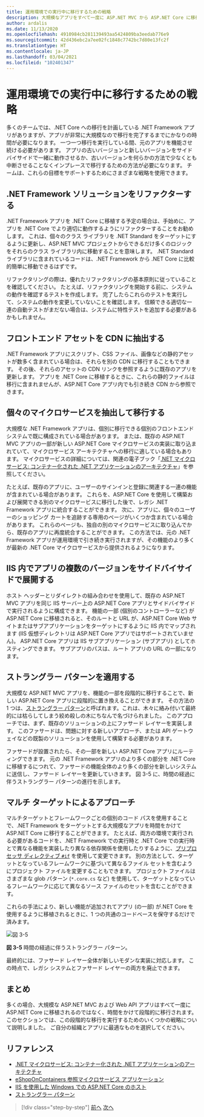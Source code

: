 ```yaml
---
title: 運用環境での実行中に移行するための戦略
description: 大規模なアプリをすべて一度に ASP.NET MVC から ASP.NET Core に移行することが不可能な場合もあるでしょう。 アプリを既存のユーザーのために運用環境で実行し続けながら ASP.NET Core に移行するためのいくつかの戦略について説明します。
author: ardalis
ms.date: 11/13/2020
ms.openlocfilehash: 4910984cb281139493aa5424809ba3eedab776e9
ms.sourcegitcommit: 42d436ebc2a7ee02fc1848c7742bc7d80e13fc2f
ms.translationtype: HT
ms.contentlocale: ja-JP
ms.lasthandoff: 03/04/2021
ms.locfileid: "102401347"
---
```

# <a name="strategies-for-migrating-while-running-in-production"></a>運用環境での実行中に移行するための戦略

多くのチームでは、.NET Core への移行を計画している .NET Framework アプリがありますが、アプリが非常に大規模なので移行を完了するまでにかなりの時間が必要になります。 一つ一つ移行を実行している間、元のアプリを機能させ続ける必要があります。 アプリの古いバージョンと新しいバージョンをサイドバイサイドで一緒に動作させるか、古いバージョンを何らかの方法で少なくとも中断させることなくインプレースで移行するための方法が必要になります。 チームは、これらの目標をサポートするためにさまざまな戦略を使用できます。

## <a name="refactor-the-net-framework-solution"></a>.NET Framework ソリューションをリファクターする

.NET Framework アプリを .NET Core に移植する予定の場合は、手始めに、アプリを .NET Core でより適切に動作するようにリファクターすることをお勧めします。 これは、個々のクラス ライブラリを .NET Standard をターゲットにするように更新し、ASP.NET MVC プロジェクトからできるだけ多くのロジックをそれらのクラス ライブラリ内に移動することを意味します。 .NET Standard ライブラリに含まれているコードは、.NET Framework から .NET Core に比較的簡単に移動できるはずです。

リファクタリングの際は、優れたリファクタリングの基本原則に従っていることを確認してください。 たとえば、リファクタリングを開始する前に、システムの動作を確認するテストを作成します。 完了したらこれらのテストを実行して、システムの動作を変更していないことを確認します。 信頼できる適切な一連の自動テストがまだない場合は、システムに特性テストを追加する必要があるかもしれません。

## <a name="extract-front-end-assets-to-a-cdn"></a>フロントエンド アセットを CDN に抽出する

.NET Framework アプリにスクリプト、CSS ファイル、画像などの静的アセットが数多く含まれている場合は、それらを別の CDN に移行することもできます。 その後、それらのアセットの CDN リンクを参照するように既存のアプリを更新します。 アプリを .NET Core に移植するときに、これらの静的ファイルは移行に含まれませんが、ASP.NET Core アプリ内でも引き続き CDN から参照できます。

## <a name="extract-and-migrate-individual-microservices"></a>個々のマイクロサービスを抽出して移行する

大規模な .NET Framework アプリは、個別に移行できる個別のフロントエンド システムで既に構成されている場合があります。 または、既存の ASP.NET MVC アプリの一部が新しい ASP.NET Core マイクロサービスの実装に取り込まれていて、マイクロサービス アーキテクチャへの移行に適している場合もあります。 マイクロサービスの詳細については、関連の電子ブック「[.NET マイクロサービス: コンテナー化された .NET アプリケーションのアーキテクチャ](https://aka.ms/microservicesebook)」を参照してください。

たとえば、既存のアプリに、ユーザーのサインインと登録に関連する一連の機能が含まれている場合があります。 これらを、ASP.NET Core を使用して構築および展開できる別のマイクロサービスに移行した後で、レガシ .NET Framework アプリに統合することができます。 次に、アプリに、個々のユーザーのショッピング カートを追跡する専用のページがいくつか含まれている場合があります。 これらのページも、独自の別のマイクロサービスに取り込んでから、既存のアプリに再度統合することができます。 この方法では、元の .NET Framework アプリが運用環境で引き続き実行されますが、その機能のより多くが最新の .NET Core マイクロサービスから提供されるようになります。

## <a name="deploy-multiple-versions-of-the-app-side-by-side-in-iis"></a>IIS 内でアプリの複数のバージョンをサイドバイサイドで展開する

ホスト ヘッダーとリダイレクトの組み合わせを使用して、既存の ASP.NET MVC アプリを同じ IIS サーバー上の ASP.NET Core アプリとサイドバイサイドで実行されるように構成できます。 機能の一部 (個別のコントローラーなど) が ASP.NET Core に移植されると、そのルートと URL が、ASP.NET Core Web サイトまたはサブアプリケーションをターゲットにするように IIS 内でマップされます (IIS 仮想ディレクトリは ASP.NET Core アプリではサポートされていません)。 ASP.NET Core アプリは IIS サブアプリケーション (サブアプリ) としてホスティングできます。 サブアプリのパスは、ルート アプリの URL の一部になります。

## <a name="apply-the-strangler-pattern"></a>ストラングラー パターンを適用する

大規模な ASP.NET MVC アプリを、機能の一部を段階的に移行することで、新しい ASP.NET Core アプリに段階的に置き換えることができます。 その方法の 1 つは、[ストラングラー パターン](/azure/architecture/patterns/strangler)と呼ばれます。これは、木々に絡み付いて最終的には枯らしてしまう絞め殺しの木にちなんで名づけられました。 このアプローチでは、まず、既存のソリューションの上にファサード レイヤーを実装します。 このファサードは、問題に対する新しいアプローチ、または API ゲートウェイなどの既製のソリューションを使用して構築する必要があります。

ファサードが設置されたら、その一部を新しい ASP.NET Core アプリにルーティングできます。 元の .NET Framework アプリのより多くの部分を .NET Core に移植するにつれて、ファサードの機能全体のより多くの部分を新しいシステムに送信し、ファサード レイヤーを更新していきます。 図 3-5 に、時間の経過に伴うストラングラー パターンの進行を示します。

## <a name="multi-targeting-approaches"></a>マルチ ターゲットによるアプローチ

マルチターゲットとフレームワークごとの個別のコード パスを使用することで、.NET Framework をターゲットとする大規模なアプリを時間をかけて ASP.NET Core に移行することができます。 たとえば、両方の環境で実行される必要があるコードを、.NET Framework での実行時と .NET Core での実行時とで異なる機能を実装したり異なる依存関係を使用したりするように、[プリプロセッサ ディレクティブ `#if`](../../csharp/language-reference/preprocessor-directives/preprocessor-if.md) を使用して変更できます。 別の方法として、ターゲットとなっているフレームワークに基づいて異なるファイル セットを含むようにプロジェクト ファイルを変更することもできます。 プロジェクト ファイルはさまざまな glob パターン (`*.core.cs` など) を使用して、ターゲットとなっているフレームワークに応じて異なるソース ファイルのセットを含むことができます。

これらの手法により、新しい機能が追加されてアプリ (の一部) が.NET Core を使用するように移植されるときに、1 つの共通のコードベースを保守するだけで済みます。

![図 3-5](media/Figure3-5.png)

**図 3-5** 時間の経過に伴うストラングラー パターン。

最終的には、ファサード レイヤー全体が新しいモダンな実装に対応します。 この時点で、レガシ システムとファサード レイヤーの両方を廃止できます。

## <a name="summary"></a>まとめ

多くの場合、大規模な ASP.NET MVC および Web API アプリはすべて一度に ASP.NET Core に移植されるのではなく、時間をかけて段階的に移行されます。 このセクションでは、この段階的な移行を実行するためのいくつかの戦略について説明しました。 ご自分の組織とアプリに最適なものを選択してください。

## <a name="references"></a>リファレンス

- [.NET マイクロサービス: コンテナー化された .NET アプリケーションのアーキテクチャ](https://aka.ms/microservicesebook)
- [eShopOnContainers 参照マイクロサービス アプリケーション](https://github.com/dotnet-architecture/eShopOnContainers)
- [IIS を使用した Windows での ASP.NET Core のホスト](/aspnet/core/host-and-deploy/iis/)
- [ストラングラー パターン](/azure/architecture/patterns/strangler)

>[!div class="step-by-step"]
>[前へ](understand-update-dependencies.md)
>[次へ](example-migration-eshop.md)
